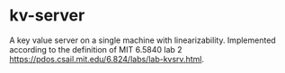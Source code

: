 # kv-server

A key value server on a single machine with linearizability.
Implemented according to the definition of MIT 6.5840 lab 2 https://pdos.csail.mit.edu/6.824/labs/lab-kvsrv.html.
